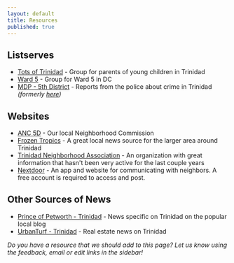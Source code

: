 ```yaml
---
layout: default
title: Resources
published: true
---
```



## Listserves

* [Tots of Trinidad](https://groups.google.com/forum/?nomobile=true#!forum/tots-of-trinidad-dc) - Group for parents of young children in Trinidad
* [Ward 5](https://groups.google.com/forum/#!forum/wardfive) - Group for Ward 5 in DC
* [MDP - 5th District](https://groups.google.com/forum/#!forum/official-mpd-5d) - Reports from the police about crime in Trinidad _(formerly [here](https://groups.yahoo.com/group/MPD-5D))_


## Websites 

* [ANC 5D](http://www.anc5d.org) - Our local Neighborhood Commission 
* [Frozen Tropics](https://frozentropics.blogspot.com) - A great local news source for the larger area around Trinidad
* [Trinidad Neighborhood Association](https://trinidadneighborhood.org) - An organization with great information that hasn't been very active for the last couple years
* [Nextdoor](https://nextdoor.com/neighborhood/trinidad--washington--dc/) - An app and website for communicating with neighbors. A free account is required to access and post.


## Other Sources of News

* [Prince of Petworth - Trinidad](https://www.popville.com/category/locations/trinidad-neighborhoods/) - News specific on Trinidad on the popular local blog
* [UrbanTurf - Trinidad](https://dc.urbanturf.com/articles/tag/trinidad) - Real estate news on Trinidad
  
  
<p><em>Do you have a resource that we should add to this page?  Let us know using the feedback, email or edit links in the sidebar!</em></p>
